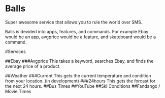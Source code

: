 Balls
=====

Super awesome service that allows you to rule the world over SMS.

Balls is devided into apps, features, and commands. For example Ebay would be an app, avgprice would be a feature, and skateboard would be a command.

#Services

##Ebay
###Avgprice
This takes a keyword, searches Ebay, and finds the average price of a product.

##Weather
###Current
This gets the current temperature and condition from your location. (in development)
###24hours
This gets the forcast for the next 24 hours.
##Bus Times
##YouTube
##Ski Conditions
##Fandango / Movie Times
